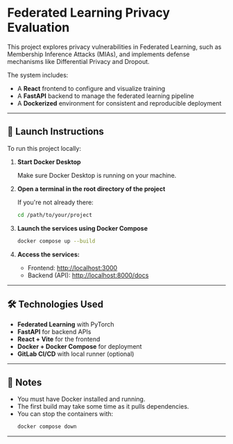 # Federated Learning Privacy Evaluation

This project explores privacy vulnerabilities in Federated Learning, such as Membership Inference Attacks (MIAs), and implements defense mechanisms like Differential Privacy and Dropout.

The system includes:
- A **React** frontend to configure and visualize training
- A **FastAPI** backend to manage the federated learning pipeline
- A **Dockerized** environment for consistent and reproducible deployment

---

## 🚀 Launch Instructions

To run this project locally:

1. **Start Docker Desktop**

   Make sure Docker Desktop is running on your machine.

2. **Open a terminal in the root directory of the project**

   If you're not already there:
   ```bash
   cd /path/to/your/project
   ```

3. **Launch the services using Docker Compose**
   ```bash
   docker compose up --build
   ```

4. **Access the services:**
   - Frontend: [http://localhost:3000](http://localhost:3000)
   - Backend (API): [http://localhost:8000/docs](http://localhost:8000/docs)

---

## 🛠️ Technologies Used

- **Federated Learning** with PyTorch
- **FastAPI** for backend APIs
- **React + Vite** for the frontend
- **Docker + Docker Compose** for deployment
- **GitLab CI/CD** with local runner (optional)

---

## 📌 Notes

- You must have Docker installed and running.
- The first build may take some time as it pulls dependencies.
- You can stop the containers with:
  ```bash
  docker compose down
  ```

---